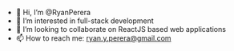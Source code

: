 - 👋 Hi, I’m @RyanPerera
- 👀 I’m interested in full-stack development
- 💞️ I’m looking to collaborate on ReactJS based web applications
- 📫 How to reach me: ryan.y.perera@gmail.com

<!---
RyanPerera/RyanPerera is a ✨ special ✨ repository because its `README.md` (this file) appears on your GitHub profile.
You can click the Preview link to take a look at your changes.
--->
